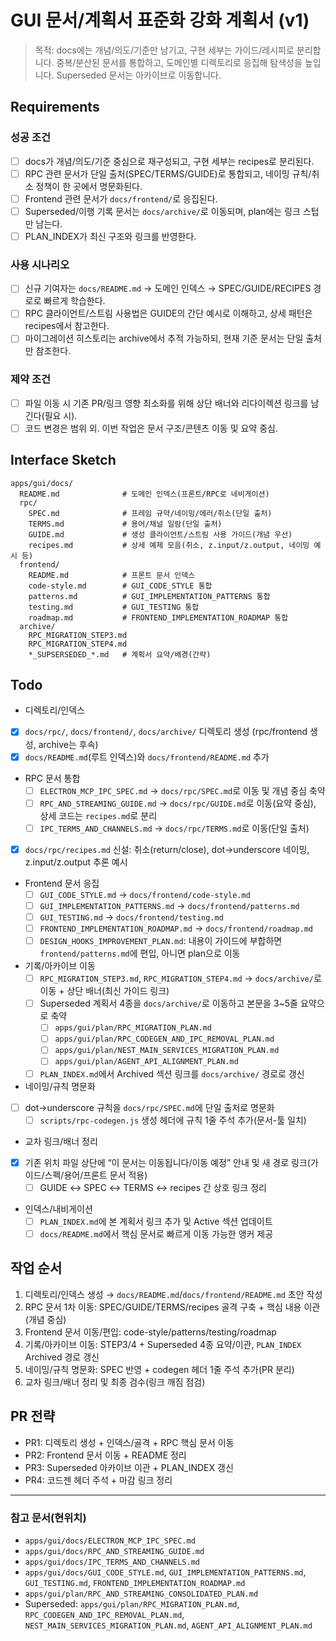 # GUI 문서/계획서 표준화 강화 계획서 (v1)

> 목적: docs에는 개념/의도/기준만 남기고, 구현 세부는 가이드/레시피로 분리합니다. 중복/분산된 문서를 통합하고, 도메인별 디렉토리로 응집해 탐색성을 높입니다. Superseded 문서는 아카이브로 이동합니다.

## Requirements

### 성공 조건

- [ ] docs가 개념/의도/기준 중심으로 재구성되고, 구현 세부는 recipes로 분리된다.
- [ ] RPC 관련 문서가 단일 출처(SPEC/TERMS/GUIDE)로 통합되고, 네이밍 규칙/취소 정책이 한 곳에서 명문화된다.
- [ ] Frontend 관련 문서가 `docs/frontend/`로 응집된다.
- [ ] Superseded/이행 기록 문서는 `docs/archive/`로 이동되며, plan에는 링크 스텁만 남는다.
- [ ] PLAN_INDEX가 최신 구조와 링크를 반영한다.

### 사용 시나리오

- [ ] 신규 기여자는 `docs/README.md` → 도메인 인덱스 → SPEC/GUIDE/RECIPES 경로로 빠르게 학습한다.
- [ ] RPC 클라이언트/스트림 사용법은 GUIDE의 간단 예시로 이해하고, 상세 패턴은 recipes에서 참고한다.
- [ ] 마이그레이션 히스토리는 archive에서 추적 가능하되, 현재 기준 문서는 단일 출처만 참조한다.

### 제약 조건

- [ ] 파일 이동 시 기존 PR/링크 영향 최소화를 위해 상단 배너와 리다이렉션 링크를 남긴다(필요 시).
- [ ] 코드 변경은 범위 외. 이번 작업은 문서 구조/콘텐츠 이동 및 요약 중심.

## Interface Sketch

```
apps/gui/docs/
  README.md              # 도메인 인덱스(프론트/RPC로 네비게이션)
  rpc/
    SPEC.md              # 프레임 규약/네이밍/에러/취소(단일 출처)
    TERMS.md             # 용어/채널 일람(단일 출처)
    GUIDE.md             # 생성 클라이언트/스트림 사용 가이드(개념 우선)
    recipes.md           # 상세 예제 모음(취소, z.input/z.output, 네이밍 예시 등)
  frontend/
    README.md            # 프론트 문서 인덱스
    code-style.md        # GUI_CODE_STYLE 통합
    patterns.md          # GUI_IMPLEMENTATION_PATTERNS 통합
    testing.md           # GUI_TESTING 통합
    roadmap.md           # FRONTEND_IMPLEMENTATION_ROADMAP 통합
  archive/
    RPC_MIGRATION_STEP3.md
    RPC_MIGRATION_STEP4.md
    *_SUPSERSEDED_*.md   # 계획서 요약/배경(간략)
```

## Todo

- 디렉토리/인덱스
- [x] `docs/rpc/`, `docs/frontend/`, `docs/archive/` 디렉토리 생성 (rpc/frontend 생성, archive는 후속)
- [x] `docs/README.md`(루트 인덱스)와 `docs/frontend/README.md` 추가

- RPC 문서 통합
  - [ ] `ELECTRON_MCP_IPC_SPEC.md` → `docs/rpc/SPEC.md`로 이동 및 개념 중심 축약
  - [ ] `RPC_AND_STREAMING_GUIDE.md` → `docs/rpc/GUIDE.md`로 이동(요약 중심), 상세 코드는 `recipes.md`로 분리
  - [ ] `IPC_TERMS_AND_CHANNELS.md` → `docs/rpc/TERMS.md`로 이동(단일 출처)
- [x] `docs/rpc/recipes.md` 신설: 취소(return/close), dot→underscore 네이밍, z.input/z.output 추론 예시

- Frontend 문서 응집
  - [ ] `GUI_CODE_STYLE.md` → `docs/frontend/code-style.md`
  - [ ] `GUI_IMPLEMENTATION_PATTERNS.md` → `docs/frontend/patterns.md`
  - [ ] `GUI_TESTING.md` → `docs/frontend/testing.md`
  - [ ] `FRONTEND_IMPLEMENTATION_ROADMAP.md` → `docs/frontend/roadmap.md`
  - [ ] `DESIGN_HOOKS_IMPROVEMENT_PLAN.md`: 내용이 가이드에 부합하면 `frontend/patterns.md`에 편입, 아니면 plan으로 이동

- 기록/아카이브 이동
  - [ ] `RPC_MIGRATION_STEP3.md`, `RPC_MIGRATION_STEP4.md` → `docs/archive/`로 이동 + 상단 배너(최신 가이드 링크)
  - [ ] Superseded 계획서 4종을 `docs/archive/`로 이동하고 본문을 3~5줄 요약으로 축약
    - [ ] `apps/gui/plan/RPC_MIGRATION_PLAN.md`
    - [ ] `apps/gui/plan/RPC_CODEGEN_AND_IPC_REMOVAL_PLAN.md`
    - [ ] `apps/gui/plan/NEST_MAIN_SERVICES_MIGRATION_PLAN.md`
    - [ ] `apps/gui/plan/AGENT_API_ALIGNMENT_PLAN.md`
  - [ ] `PLAN_INDEX.md`에서 Archived 섹션 링크를 `docs/archive/` 경로로 갱신

- 네이밍/규칙 명문화
- [ ] dot→underscore 규칙을 `docs/rpc/SPEC.md`에 단일 출처로 명문화
  - [ ] `scripts/rpc-codegen.js` 생성 헤더에 규칙 1줄 주석 추가(문서-툴 일치)

- 교차 링크/배너 정리
- [x] 기존 위치 파일 상단에 “이 문서는 이동됩니다/이동 예정” 안내 및 새 경로 링크(가이드/스펙/용어/프론트 문서 적용)
  - [ ] GUIDE ↔ SPEC ↔ TERMS ↔ recipes 간 상호 링크 정리

- 인덱스/내비게이션
  - [ ] `PLAN_INDEX.md`에 본 계획서 링크 추가 및 Active 섹션 업데이트
  - [ ] `docs/README.md`에서 핵심 문서로 빠르게 이동 가능한 앵커 제공

## 작업 순서

1. 디렉토리/인덱스 생성 → `docs/README.md`/`docs/frontend/README.md` 초안 작성
2. RPC 문서 1차 이동: SPEC/GUIDE/TERMS/recipes 골격 구축 + 핵심 내용 이관(개념 중심)
3. Frontend 문서 이동/편입: code-style/patterns/testing/roadmap
4. 기록/아카이브 이동: STEP3/4 + Superseded 4종 요약/이관, `PLAN_INDEX` Archived 경로 갱신
5. 네이밍/규칙 명문화: SPEC 반영 + codegen 헤더 1줄 주석 추가(PR 분리)
6. 교차 링크/배너 정리 및 최종 검수(링크 깨짐 점검)

## PR 전략

- PR1: 디렉토리 생성 + 인덱스/골격 + RPC 핵심 문서 이동
- PR2: Frontend 문서 이동 + README 정리
- PR3: Superseded 아카이브 이관 + PLAN_INDEX 갱신
- PR4: 코드젠 헤더 주석 + 마감 링크 정리

---

### 참고 문서(현위치)
- `apps/gui/docs/ELECTRON_MCP_IPC_SPEC.md`
- `apps/gui/docs/RPC_AND_STREAMING_GUIDE.md`
- `apps/gui/docs/IPC_TERMS_AND_CHANNELS.md`
- `apps/gui/docs/GUI_CODE_STYLE.md`, `GUI_IMPLEMENTATION_PATTERNS.md`, `GUI_TESTING.md`, `FRONTEND_IMPLEMENTATION_ROADMAP.md`
- `apps/gui/plan/RPC_AND_STREAMING_CONSOLIDATED_PLAN.md`
- Superseded: `apps/gui/plan/RPC_MIGRATION_PLAN.md`, `RPC_CODEGEN_AND_IPC_REMOVAL_PLAN.md`, `NEST_MAIN_SERVICES_MIGRATION_PLAN.md`, `AGENT_API_ALIGNMENT_PLAN.md`
